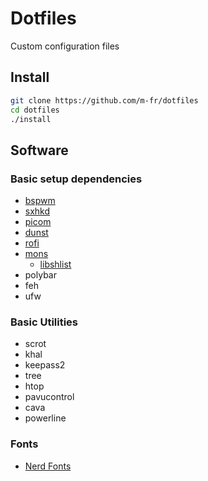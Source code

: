 # Dotfiles
Custom configuration files

## Install

```bash
git clone https://github.com/m-fr/dotfiles
cd dotfiles
./install
```

## Software

### Basic setup dependencies

- [bspwm](https://github.com/baskerville/bspwm)
- [sxhkd](https://github.com/baskerville/sxhkd)
- [picom](https://github.com/yshui/picom)
- [dunst](https://github.com/dunst-project/dunst)
- [rofi](https://github.com/davatorium/rofi)
- [mons](https://github.com/Ventto/mons)
  - [libshlist](https://github.com/Ventto/libshlist)
- polybar
- feh
- ufw

### Basic Utilities

- scrot
- khal
- keepass2
- tree
- htop
- pavucontrol
- cava
- powerline

### Fonts

- [Nerd Fonts](https://github.com/ryanoasis/nerd-fonts)

